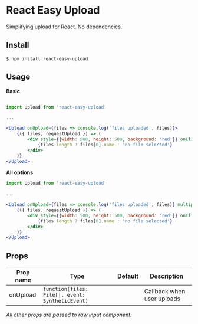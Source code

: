 # React Easy Upload

Simplifying upload for React. No dependencies.

## Install

```
$ npm install react-easy-upload
```

## Usage

**Basic**

```jsx

import Upload from 'react-easy-upload'

...

<Upload onUpload={files => console.log('files uploaded', files)}>
    {({ files, requestUpload }) => (
        <div style={{width: 500, height: 500, background: 'red'}} onClick={requestUpload}>
            {files.length ? files[0].name : 'no file selected'}
        </div>
    )}
</Upload>
```

**All options**

```jsx
import Upload from 'react-easy-upload'

...

<Upload onUpload={files => console.log('files uploaded', files)} multiple required accept="image/*">
    {({ files, requestUpload }) => (
        <div style={{width: 500, height: 500, background: 'red'}} onClick={requestUpload}>
            {files.length ? files[0].name : 'no file selected'}
        </div>
    )}
</Upload>
```

## Props

|Prop name  |Type                                            |Default    |Description
|-----------|------------------------------------------------|-----------|---------------------------------------
|onUpload   |`function(files: File[], event: SyntheticEvent)`|           | Callback when user uploads

*All other props are passed to raw input component.*